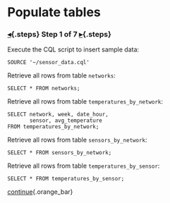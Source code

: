 <div class="top">

# Populate tables
### [◂](command:katapod.loadPage?step2){.steps} Step 1 of 7 [▸](command:katapod.loadPage?step4){.steps}
</div>

Execute the CQL script to insert sample data:
```
SOURCE '~/sensor_data.cql'
```

Retrieve all rows from table `networks`:
```
SELECT * FROM networks;        
```

Retrieve all rows from table `temperatures_by_network`:
```
SELECT network, week, date_hour, 
       sensor, avg_temperature 
FROM temperatures_by_network;
```

Retrieve all rows from table `sensors_by_network`:
```
SELECT * FROM sensors_by_network;                    
```

Retrieve all rows from table `temperatures_by_sensor`:
```
SELECT * FROM temperatures_by_sensor; 
```

[continue](command:katapod.loadPage?step4){.orange_bar}